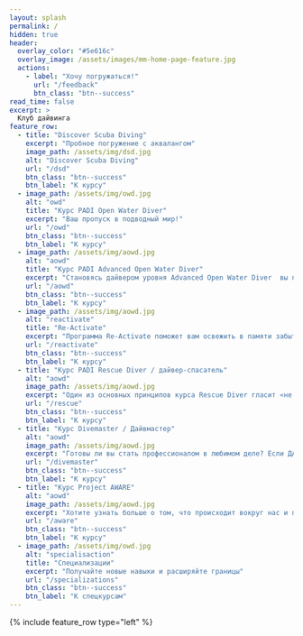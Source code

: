 ```yaml
---
layout: splash
permalink: /
hidden: true
header:
  overlay_color: "#5e616c"
  overlay_image: /assets/images/mm-home-page-feature.jpg
  actions:
    - label: "Хочу погружаться!"
      url: "/feedback"
      btn_class: "btn--success"
read_time: false
excerpt: >
  Клуб дайвинга
feature_row:
  - title: "Discover Scuba Diving"
    excerpt: "Пробное погружение с аквалангом"
    image_path: /assets/img/dsd.jpg
    alt: "Discover Scuba Diving"
    url: "/dsd"
    btn_class: "btn--success"
    btn_label: "К курсу"  
  - image_path: /assets/img/owd.jpg
    alt: "owd"
    title: "Курс PADI Open Water Diver"
    excerpt: "Ваш пропуск в подводный мир!"
    url: "/owd"
    btn_class: "btn--success"
    btn_label: "К курсу"
  - image_path: /assets/img/aowd.jpg
    alt: "aowd"
    title: "Курс PADI Advanced Open Water Diver"
    excerpt: "Становясь дайвером уровня Advanced Open Water Diver  вы получаете ещё больше знаний и навыков, знакомитесь с новыми для вас видами дайвинга, плюс расширяете собственные возможности и пределы погружений!"
    url: "/aowd"
    btn_class: "btn--success"
    btn_label: "К курсу"
  - image_path: /assets/img/aowd.jpg
    alt: "reactivate"
    title: "Re-Activate"
    excerpt: "Программа Re-Activate поможет вам освежить в памяти забытую информацию и восстановить ваши базовые навыки"
    url: "/reactivate"
    btn_class: "btn--success"
    btn_label: "К курсу"
  - title: "Курс PADI Rescue Diver / дайвер-спасатель"
    alt: "aowd"
    image_path: /assets/img/aowd.jpg
    excerpt: "Один из основных принципов курса Rescue Diver гласит «не может быть единственно верного пути для оказания помощи». Вы научитесь вариативности и гибкости в разрешении экстренных ситуаций."
    url: "/rescue"
    btn_class: "btn--success"
    btn_label: "К курсу"
  - title: "Курс Divemaster / Дайвмастер"
    alt: "aowd"
    image_path: /assets/img/aowd.jpg
    excerpt: "Готовы ли вы стать профессионалом в любимом деле? Если ДА, тогда дерзайте - сделайте первый шаг к вашей мечте!"
    url: "/divemaster"
    btn_class: "btn--success"
    btn_label: "К курсу"
  - title: "Курс Project AWARE"
    alt: "aowd"
    image_path: /assets/img/aowd.jpg
    excerpt: "Хотите узнать больше о том, что происходит вокруг нас и повлиять на происходящее? Курс Project AWARE как раз об этом"
    url: "/aware"
    btn_class: "btn--success"
    btn_label: "К курсу"
  - image_path: /assets/img/owd.jpg
    alt: "specialisaction"
    title: "Специализации"
    excerpt: "Получайте новые навыки и расширяйте границы"
    url: "/specializations"
    btn_class: "btn--success"
    btn_label: "К спецкурсам"      
---
```


{% include feature_row type="left" %}

